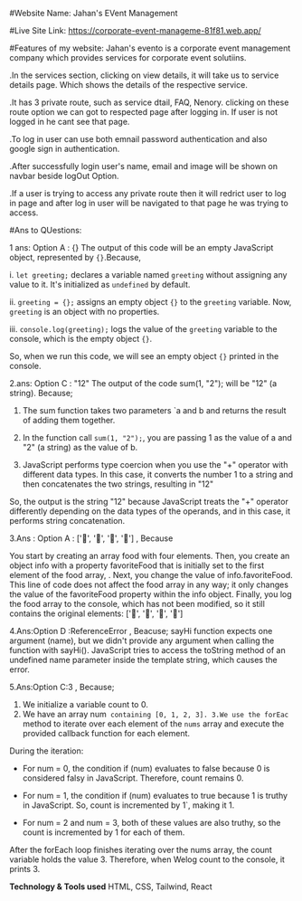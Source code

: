 

#Website Name: Jahan's EVent Management

#Live Site Link: https://corporate-event-manageme-81f81.web.app/

#Features of my website:
Jahan's evento is a corporate event management company which provides services for corporate event solutiins. 

.In the services section, clicking on view details, it will take us to service details page. Which shows the details of the respective service.

.It has 3 private route, such as  service dtail, FAQ, Nenory. clicking on these route option we can got to respected page after logging in. If user is not logged in he cant see that page.

.To log in user can use both emnail password authentication and also google sign in authentication.

.After successfully login user's name, email and image will be shown on navbar beside logOut Option.

.If a user is trying to access any private route then it will redrict user to log in page and after log in user will be navigated to that page he was trying to access.



#Ans to QUestions:

1 ans: Option A : {} 
The output of this code will be an empty JavaScript object, represented by `{}`.Because,

i. `let greeting;` declares a variable named `greeting` without assigning any value to it. It's initialized as `undefined` by default.

ii. `greeting = {};` assigns an empty object `{}` to the `greeting` variable. Now, `greeting` is an object with no properties.

iii. `console.log(greeting);` logs the value of the `greeting` variable to the console, which is the empty object `{}`.

So, when we run this code, we will see an empty object `{}` printed in the console.


2.ans: Option C : "12"
The output of the code sum(1, "2"); will be "12" (a string). Because;

1. The sum function takes two parameters `a and b and returns the result of adding them together.

2. In the function call `sum(1, "2");`, you are passing 1 as the value of a and "2" (a string) as the value of b.

3. JavaScript performs type coercion when you use the "+" operator with different data types. In this case, it converts the number 1 to a string and then concatenates the two strings, resulting in "12"

So, the output is the string "12" because JavaScript treats the "+" operator differently depending on the data types of the operands, and in this case, it performs string concatenation.

3.Ans : Option A : ['🍕', '🍫', '🥑', '🍔'] , Because

You start by creating an array food with four elements.
Then, you create an object info with a property favoriteFood that is initially set to the first element of the food array, .
Next, you change the value of info.favoriteFood. This line of code does not affect the food array in any way; it only changes the value of the favoriteFood property within the info object.
Finally, you log the food array to the console, which has not been modified, so it still contains the original elements: ['🍕', '🍫', '🥑', '🍔']

4.Ans:Option D :ReferenceError , Beacuse;
sayHi function expects one argument (name), but we didn't provide any argument when calling the function with sayHi(). JavaScript tries to access the toString method of an undefined name parameter inside the template string, which causes the error.


5.Ans:Option C:3 , Because;

1. We initialize a variable count to 0.
2. We have an array num` containing [0, 1, 2, 3].
3.We use the forEac` method to iterate over each element of the `nums` array and execute the provided callback function for each element.

During the iteration:

- For num = 0, the condition if (num) evaluates to false because 0 is considered falsy in JavaScript. Therefore, count remains 0.

- For num = 1, the condition if (num) evaluates to true because 1 is truthy in JavaScript. So, count is incremented by 1`, making it 1.

- For num = 2 and num = 3, both of these values are also truthy, so the count is incremented by 1 for each of them.

After the forEach loop finishes iterating over the nums array, the count variable holds the value 3. Therefore, when Welog count to the console, it prints 3.

 **Technology & Tools used**
HTML, CSS, Tailwind, React






















